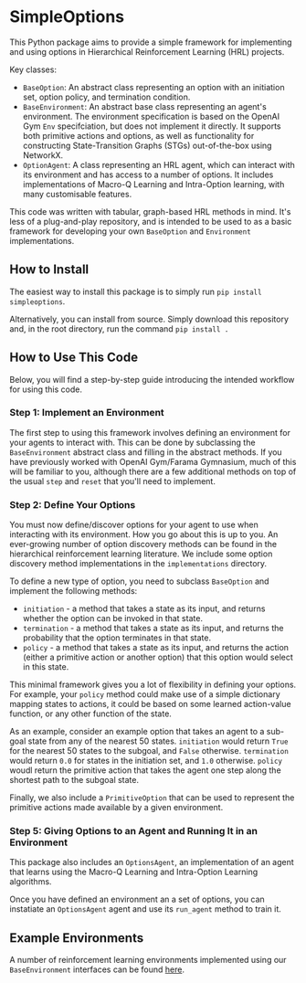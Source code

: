 # SimpleOptions

This Python package aims to provide a simple framework for implementing and using options in Hierarchical Reinforcement Learning (HRL) projects.

Key classes:

- `BaseOption`: An abstract class representing an option with an initiation set, option policy, and termination condition.
- `BaseEnvironment`: An abstract base class representing an agent's environment. The environment specification is based on the OpenAI Gym `Env` specifciation, but does not implement it directly. It supports both primitive actions and options, as well as functionality for constructing State-Transition Graphs (STGs) out-of-the-box using NetworkX.
- `OptionAgent`: A class representing an HRL agent, which can interact with its environment and has access to a number of options. It includes implementations of Macro-Q Learning and Intra-Option learning, with many customisable features.

This code was written with tabular, graph-based HRL methods in mind. It's less of a plug-and-play repository, and is intended to be used to as a basic framework for developing your own `BaseOption` and `Environment` implementations.

## How to Install

The easiest way to install this package is to simply run `pip install simpleoptions`.

Alternatively, you can install from source. Simply download this repository and, in the root directory, run the command `pip install .`

## How to Use This Code

Below, you will find a step-by-step guide introducing the intended workflow for using this code.

### Step 1: Implement an Environment

The first step to using this framework involves defining an environment for your agents to interact with. This can be done by subclassing the `BaseEnvironment` abstract class and filling in the abstract methods. If you have previously worked with OpenAI Gym/Farama Gymnasium, much of this will be familiar to you, although there are a few additional methods on top of the usual `step` and `reset` that you'll need to implement.

### Step 2: Define Your Options

You must now define/discover options for your agent to use when interacting with its environment. How you go about this is up to you. An ever-growing number of option discovery methods can be found in the hierarchical reinforcement learning literature. We include some option discovery method implementations in the `implementations` directory.

To define a new type of option, you need to subclass `BaseOption` and implement the following methods:

- `initiation` - a method that takes a state as its input, and returns whether the option can be invoked in that state.
- `termination` - a method that takes a state as its input, and returns the probability that the option terminates in that state.
- `policy` - a method that takes a state as its input, and returns the action (either a primitive action or another option) that this option would select in this state.

This minimal framework gives you a lot of flexibility in defining your options. For example, your `policy` method could make use of a simple dictionary mapping states to actions, it could be based on some learned action-value function, or any other function of the state.

As an example, consider an example option that takes an agent to a sub-goal state from any of the nearest 50 states. `initiation` would return `True` for the nearest 50 states to the subgoal, and `False` otherwise. `termination` would return `0.0` for states in the initiation set, and `1.0` otherwise. `policy` woudl return the primitive action that takes the agent one step along the shortest path to the subgoal state.

Finally, we also include a `PrimitiveOption` that can be used to represent the primitive actions made available by a given environment.

### Step 5: Giving Options to an Agent and Running It in an Environment

This package also includes an `OptionsAgent`, an implementation of an agent that learns using the Macro-Q Learning and Intra-Option Learning algorithms.

Once you have defined an environment an a set of options, you can instatiate an `OptionsAgent` agent and use its `run_agent` method to train it.

## Example Environments

A number of reinforcement learning environments implemented using our `BaseEnvironment` interfaces can be found [here](https://github.com/Ueva/BaRL_Envs).
